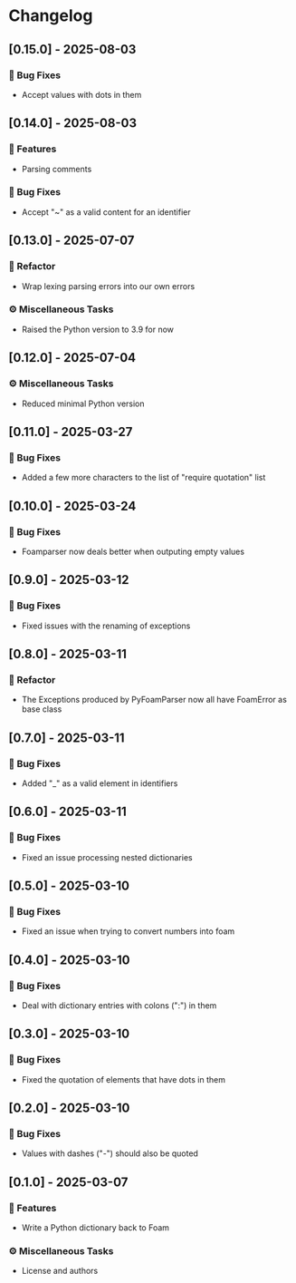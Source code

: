 # Changelog

## [0.15.0] - 2025-08-03

### 🐛 Bug Fixes

- Accept values with dots in them

## [0.14.0] - 2025-08-03

### 🚀 Features

- Parsing comments

### 🐛 Bug Fixes

- Accept "~" as a valid content for an identifier

## [0.13.0] - 2025-07-07

### 🚜 Refactor

- Wrap lexing parsing errors into our own errors

### ⚙️ Miscellaneous Tasks

- Raised the Python version to 3.9 for now

## [0.12.0] - 2025-07-04

### ⚙️ Miscellaneous Tasks

- Reduced minimal Python version

## [0.11.0] - 2025-03-27

### 🐛 Bug Fixes

- Added a few more characters to the list of "require quotation" list

## [0.10.0] - 2025-03-24

### 🐛 Bug Fixes

- Foamparser now deals better when outputing empty values

## [0.9.0] - 2025-03-12

### 🐛 Bug Fixes

- Fixed issues with the renaming of exceptions

## [0.8.0] - 2025-03-11

### 🚜 Refactor

- The Exceptions produced by PyFoamParser now all have FoamError as base class

## [0.7.0] - 2025-03-11

### 🐛 Bug Fixes

- Added "_" as a valid element in identifiers

## [0.6.0] - 2025-03-11

### 🐛 Bug Fixes

- Fixed an issue processing nested dictionaries

## [0.5.0] - 2025-03-10

### 🐛 Bug Fixes

- Fixed an issue when trying to convert numbers into foam

## [0.4.0] - 2025-03-10

### 🐛 Bug Fixes

- Deal with dictionary entries with colons (":") in them

## [0.3.0] - 2025-03-10

### 🐛 Bug Fixes

- Fixed the quotation of elements that have dots in them

## [0.2.0] - 2025-03-10

### 🐛 Bug Fixes

- Values with dashes ("-") should also be quoted

## [0.1.0] - 2025-03-07

### 🚀 Features

- Write a Python dictionary back to Foam

### ⚙️ Miscellaneous Tasks

- License and authors

<!-- generated by git-cliff -->
